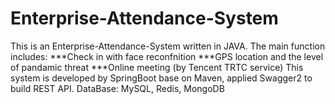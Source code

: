# Enterprise-Attendance-System

This is an Enterprise-Attendance-System written in JAVA.
The main function includes:
***Check in with face reconfnition
***GPS location and the level of pandamic threat
***Online meeting (by Tencent TRTC service)
This system is developed by SpringBoot base on Maven, applied Swagger2 to build REST API.
DataBase: MySQL, Redis, MongoDB
